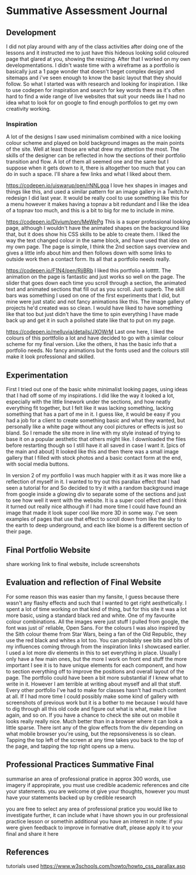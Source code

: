 # Summative Assessment Journal

## Development
I did not play around with any of the class activities after doing one of the lessons and it instructed me to just have this hideous looking solid coloured page that glared at you, showing the resizing. After that I worked on my own developmentations. I didn't waste time with a wireframe as a portfolio is basically just a 1 page wonder that doesn't beget complex design and sitemaps and i've seen enough to know the basic layout that they should follow.
So what I started was with research and looking for inspiration. I like to use codepen for inspiration and search for key words there as it's often hard to find a wide range of live websites that suit your needs like I had no idea what to look for on google to find enough portfolios to get my own creativity working.

### Inspiration
A lot of the designs I saw used minimalism combined with a nice looking colour scheme and played on bold background images as the main points of the site. Well at least those are what drew my attention the most. The skills of the designer can be reflected in how the sections of their portfolio transition and flow. A lot of them all seemed one and the same but I suppose when it gets down to it, there is altogether too much that you can do in such a space.
I'll share a few links and what I liked about them.

https://codepen.io/uiswarup/pen/rNNLgoa
I love hex shapes in images and things like this, and used a similar pattern for an image gallery in a Twitch.tv redesign I did last year. It would be really cool to use something like this for a menu however it makes having a topnav a bit redundant and I like the idea of a topnav too much, and this is a bit to big for me to include in mine.

https://codepen.io/Divium/pen/MeWePg
This is a super professional looking page, although I wouldn't have the animated shapes on the background like that, but it does show his CSS skills to be able to create them. I liked the way the text changed colour in the same block, and have used that idea on my own page. The page is simple, I think the 2nd section says overview and gives a little info about him and then follows down with some links to outside work then a contact form. Its all that a portfolio needs really.

https://codepen.io/F1N4/pen/RjjBRb
I liked this portfolio a lottttt. The animation on the page is fantastic and just works so well on the page. The slider that goes down each time you scroll through a section, the animated text and animated sections that fill out as you scroll.  Just superb. The skill bars was something I used on one of the first experiments that I did, but mine were just static and not fancy animations like this. The image gallery of projects he'd created was so clean. I would have liked to have something like that too but just didn't have the time to spin everything I have made back up and get it in such a polished state like that to put on my page.

https://codepen.io/melluvia/details/JXOWrM
Last one here, I liked the colours of this porttfolio a lot and have decided to go with a similar colour scheme for my final version. Like the others, it has the basic info that a portfolio needs. No fancy animations but the fonts used and the colours still make it look professional and skilled.

## Experimentation
First I tried out one of the basic white minimalist looking pages, using ideas that I had off some of my inspirations. I did like the way it looked a lot, especially with the little linework under the sections, and how neatly everything fit together, but I felt like it was lacking something, lacking something that has a part of me in it. I guess like, it would be easy if you had a job for a client to create something basic and what they wanted, but personally like a white page without any cool pictures or effects is just so bland. So I remade the site more in line with my style instead of trying to base it on a popular aesthetic that others might like. I downloaded the files before restarting though so I still have it all saved in case I want it.
[pics of the main and about]
It looked like this and then there was a small image gallery that I filled with stock photos and a basic contact form at the end, with social media buttons.

In version 2 of my portfolio I was much happier with it as it was more like a reflection of myself in it. I wanted to try out this parallax effect that I had seen a tutorial for and So decided to try it with a random background image from google inside a glowing div to separate some of the sections and just to see how well it went with the website. It is a super cool effect and I think it turned out really nice although if I had more time I could have found an image that made it look super cool like more 3D in some way. I've seen examples of pages that use that effect to scroll down from like the sky to the earth to deep underground, and each like biome is a different section of their page.

## Final Portfolio Website
share working link to final website, include screenshots

## Evaluation and reflection of Final Website
For some reason this was easier than my fansite, I guess because there wasn't any flashy effects and such that I wanted to get right aesthetically. I spent a lot of time working on that kind of thing, but for this site it was a lot more basic, using a standard black red and white. One of my favourite colour combinations. All the images were just stuff I pulled from google, the font was just ol' reliable, Open Sans. For the colours I was also inspired by the Sith colour theme from Star Wars, being a fan of the Old Republic, they use the red black and whites a lot too. You can probably see bits and bits of my influences coming through from the inspiration links I showcased earlier.
I used a lot more div elements in this to set everything in place. Usually I only have a few main ones, but the more I work on front end stuff the more important I see it is to have unique elements for each component, and how to section everything off to improve the positions and overall layout of the page.
The portfolio could have been a bit more substantial if I knew what to write in it. However I am terrible at writing about myself and all that stuff. Every other portfolio I've had to make for classes hasn't had much content at all. If I had more time I could possibly make some kind of gallery with screenshots of previous work but it is a bother to me because I would have to dig through all this old code and figure out what is what, make it live again, and so on.
If you have a chance to check the site out on mobile it looks really really nice. Much better than in a browser where it can look a little sparse. There isnt any of the glow effects from the div depending on what mobile browser you're using, but the repsonsiveness is so clean. Tapping the top left of the screen at any time takes you back to the top of the page, and tapping the top right opens up a menu.

## Professional Practices Summative Final
summarise an area of professional pratice in approx 300 words, use imagery if appropirate, you must use credible academic references and cite your statements. you are welcome ot give your thoughts, however you must have your statements backed up by credible research

you are free to select any area of professional pratice you would like to investigate further, it can include what i have shown you in our professional practice lesson or somethin additional you have an interest in
note: if you were given feedback to improve in formative draft, please apply it to your final and share it here

## References
tutorials used
https://www.w3schools.com/howto/howto_css_parallax.asp